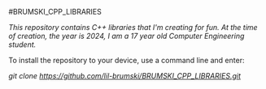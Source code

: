 #BRUMSKI_CPP_LIBRARIES

*This repository contains C++ libraries that I'm creating for fun. At the time of creation, the year is 2024, I am a 17 year old Computer Engineering student.*


To install the repository to your device, use a command line and enter:

*git clone https://github.com/lil-brumski/BRUMSKI_CPP_LIBRARIES.git*